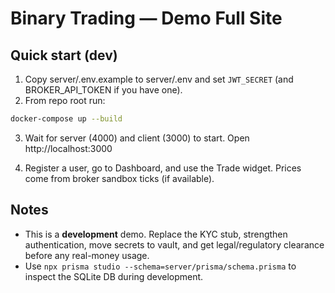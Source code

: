 # Binary Trading — Demo Full Site

## Quick start (dev)

1. Copy server/.env.example to server/.env and set `JWT_SECRET` (and BROKER_API_TOKEN if you have one).
2. From repo root run:

```bash
docker-compose up --build
```

3. Wait for server (4000) and client (3000) to start. Open http://localhost:3000

4. Register a user, go to Dashboard, and use the Trade widget. Prices come from broker sandbox ticks (if available).

## Notes
- This is a **development** demo. Replace the KYC stub, strengthen authentication, move secrets to vault, and get legal/regulatory clearance before any real-money usage.
- Use `npx prisma studio --schema=server/prisma/schema.prisma` to inspect the SQLite DB during development.
